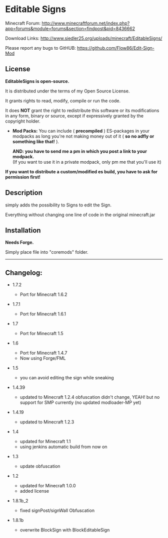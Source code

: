 # Editable Signs

   Minecraft Forum: http://www.minecraftforum.net/index.php?app=forums&module=forums&section=findpost&pid=8436662

   Download Links:  http://www.siedler25.org/uploads/minecraft/EditableSigns/
   
   Please report any bugs to GitHUB: https://github.com/Flow86/Edit-Sign-Mod

## License

   **EditableSigns is open-source.**

   It is distributed under the terms of my Open Source License.

   It grants rights to read, modify, compile or run the code.

   It does **NOT** grant the right to redistribute this software or its
   modifications in any form, binary or source, except if expressively
   granted by the copyright holder.

   * **Mod Packs:**
      You can include ( **precompiled** ) ES-packages in your modpacks as long you're not making money out of it ( **so no adfly or something like that!** ).

      **AND: you have to send me a pm in which you post a link to your modpack.**
      <br />(If you want to use it in a private modpack, only pm me that you'll use it)

   **If you want to distribute a custom/modified es build, you have to ask for permission first!**



## Description

   simply adds the possibility to Signs to edit the Sign.

   Everything without changing one line of code in the original minecraft.jar
   
   
   
## Installation 
 
   **Needs Forge.**
   
   Simply place file into "coremods" folder.

---------------------------------------------------------------------------------

## Changelog:

* 1.7.2
   - Port for Minecraft 1.6.2

* 1.7.1
   - Port for Minecraft 1.6.1

* 1.7
   - Port for Minecraft 1.5

* 1.6
   - Port for Minecraft 1.4.7
   - Now using Forge/FML

* 1.5
   - you can avoid editing the sign while sneaking

* 1.4.39
   - updated to Minecraft 1.2.4
     obfuscation didn't change, YEAH!
     but no support for SMP currently (no updated modloader-MP yet)

* 1.4.19
   - updated to Minecraft 1.2.3

* 1.4
   - updated for Minecraft 1.1
   - using jenkins automatic build from now on

* 1.3
   - update obfuscation

* 1.2
   - updated for Minecraft 1.0.0
   - added license

* 1.8.1b_2
   - fixed signPost/signWall Obfuscation

* 1.8.1b
   - overwrite BlockSign with BlockEditableSign

